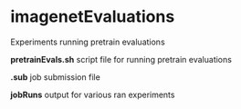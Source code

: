 # imagenetEvaluations
Experiments running pretrain evaluations

**pretrainEvals.sh**
  script file for running pretrain evaluations

**.sub**
  job submission file

**jobRuns**
  output for various ran experiments
